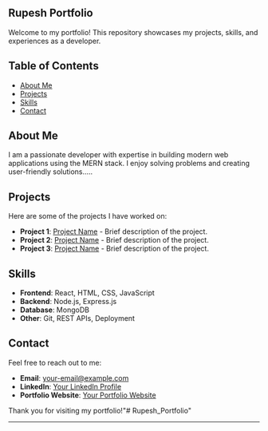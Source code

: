 ## Rupesh Portfolio

Welcome to my portfolio! This repository showcases my projects, skills, and experiences as a developer.

## Table of Contents
- [About Me](#about-me)
- [Projects](#projects)
- [Skills](#skills)
- [Contact](#contact)

## About Me
I am a passionate developer with expertise in building modern web applications using the MERN stack. I enjoy solving problems and creating user-friendly solutions.....

## Projects
Here are some of the projects I have worked on:
- **Project 1**: [Project Name](#) - Brief description of the project.
- **Project 2**: [Project Name](#) - Brief description of the project.
- **Project 3**: [Project Name](#) - Brief description of the project.

## Skills
- **Frontend**: React, HTML, CSS, JavaScript
- **Backend**: Node.js, Express.js
- **Database**: MongoDB
- **Other**: Git, REST APIs, Deployment

## Contact
Feel free to reach out to me:
- **Email**: [your-email@example.com](mailto:your-email@example.com)
- **LinkedIn**: [Your LinkedIn Profile](#)
- **Portfolio Website**: [Your Portfolio Website](#)

Thank you for visiting my portfolio!"# Rupesh_Portfolio" 

------------------------------------------------------------------------------

